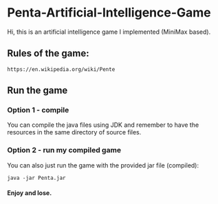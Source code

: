 # Penta-Artificial-Intelligence-Game

Hi, this is an artificial intelligence game I implemented (MiniMax based).

## Rules of the game:
```
https://en.wikipedia.org/wiki/Pente
```

## Run the game
### Option 1 - compile
You can compile the java files using JDK and remember to have the resources in the same directory of source files.
### Option 2 - run my compiled game
You can also just run the game with the provided jar file (compiled):
```
java -jar Penta.jar
```

#### Enjoy and lose.
